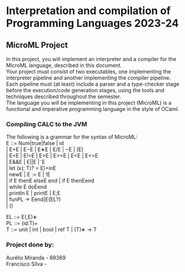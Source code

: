 # Interpretation and compilation of Programming Languages 2023-24





## MicroML Project

In this project, you will implement an interpreter and a compiler for the MicroML language, described in this document.  
Your project must consist of two executables, one implementing the interpreter pipeline and another implementing the compiler pipeline.  
Each pipeline must (at least) include a parser and a type-checker stage before the execution/code generation stages, using the tools and techniques described throughout the semester.  
The language you will be implementing in this project (MicroML) is a functional and imperative programming language in the style of OCaml.  

### Compiling CALC to the JVM

The following is a grammar for the syntax of MicroML:  
E ::= Num|true|false | id  
    |    E+E | E−E | E∗E | E/E | −E | (E)                   
    |    E=E | E!=E | E>E | E>=E | E<E | E<=E  
    |    E&&E | E||E |˜E  
    |    let (x(: T)? = E)+inE  
    |    newE | E := E | !E  
    |    if E thenE elseE end | if E thenEend  
    |    while E doEend  
    |    println E | printE | E;E  
    |    funPL → Eend|E(EL?)  
    |    ()  

EL ::= E(,E)∗  
PL ::= (id:T)+  
T  ::= unit | int | bool | ref T | (T)∗ → T  

### Project done by:
Aurélio Miranda - 69369  
Francisco Silva - 